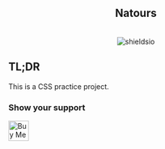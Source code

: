 <h2 align="center">
  Natours
</h2>
<br/>

<div align="center">
<img alt="shieldsio" src="https://img.shields.io/badge/OPEN-SOURCE-blueviolet?style=for-the-badge&logo=appveyor" />
</div>

## TL;DR

This is a CSS practice project.

### Show your support

<a href="https://www.buymeacoffee.com/omergencoglu" target="_blank"><img src="https://cdn.buymeacoffee.com/buttons/default-blue.png" alt="Buy Me A Coffee" height="40"></a>
